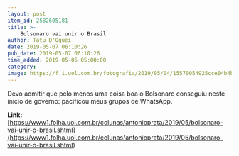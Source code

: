 ```yaml
---
layout: post
item_id: 2582605181
title: >-
    Bolsonaro vai unir o Brasil
author: Tatu D'Oquei
date: 2019-05-07 06:10:26
pub_date: 2019-05-07 06:10:26
time_added: 2019-05-05 05:00:00
category: 
image: https://f.i.uol.com.br/fotografia/2019/05/04/15570054925cce04b4ba9b7_1557005492_3x2_lg.jpg
---
```


Devo admitir que pelo menos uma coisa boa o Bolsonaro conseguiu neste início de governo: pacificou meus grupos de WhatsApp.

**Link:** [https://www1.folha.uol.com.br/colunas/antonioprata/2019/05/bolsonaro-vai-unir-o-brasil.shtml](https://www1.folha.uol.com.br/colunas/antonioprata/2019/05/bolsonaro-vai-unir-o-brasil.shtml)

